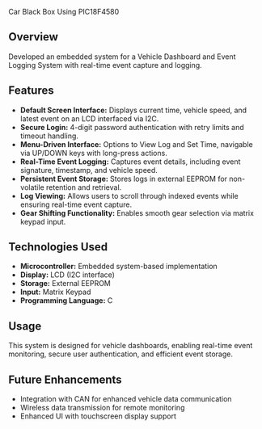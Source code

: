 Car Black Box Using PIC18F4580
## Overview
Developed an embedded system for a Vehicle Dashboard and Event Logging System with real-time event capture and logging.

## Features

- **Default Screen Interface:** Displays current time, vehicle speed, and latest event on an LCD interfaced via I2C.
- **Secure Login:** 4-digit password authentication with retry limits and timeout handling.
- **Menu-Driven Interface:** Options to View Log and Set Time, navigable via UP/DOWN keys with long-press actions.
- **Real-Time Event Logging:** Captures event details, including event signature, timestamp, and vehicle speed.
- **Persistent Event Storage:** Stores logs in external EEPROM for non-volatile retention and retrieval.
- **Log Viewing:** Allows users to scroll through indexed events while ensuring real-time event capture.
- **Gear Shifting Functionality:** Enables smooth gear selection via matrix keypad input.

## Technologies Used
- **Microcontroller:** Embedded system-based implementation
- **Display:** LCD (I2C interface)
- **Storage:** External EEPROM
- **Input:** Matrix Keypad
- **Programming Language:** C

## Usage
This system is designed for vehicle dashboards, enabling real-time event monitoring, secure user authentication, and efficient event storage.

## Future Enhancements
- Integration with CAN for enhanced vehicle data communication
- Wireless data transmission for remote monitoring
- Enhanced UI with touchscreen display support

